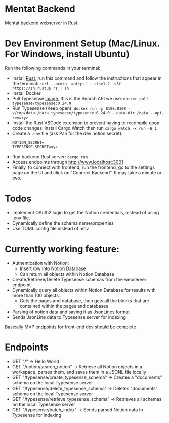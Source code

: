 # Mentat Backend
Mentat backend webserver in Rust.

# Dev Environment Setup (Mac/Linux. For Windows, install Ubuntu)
Run the following commands in your terminal:
- Install [Rust](https://www.rust-lang.org/tools/install), run this command and follow the instructions that appear in the terminal: `curl --proto '=https' --tlsv1.2 -sSf https://sh.rustup.rs | sh`
- Install Docker
- Pull Typesense [image](https://hub.docker.com/r/typesense/typesense), this is the Search API we use: `docker pull typesense/typesense:0.24.0`
- Run Typesense (Keep open): `docker run -p 8108:8108 -v/tmp/data:/data typesense/typesense:0.24.0 --data-dir /data --api-key=xyz`
- Install the Rust VSCode extension to prevent having to recompile upon code changes: install Cargo Watch then run `cargo watch -x run -B 1`
- Create a `.env` file (ask Pan for the dev notion secret):
    ```
    NOTION_SECRET=
    TYPESENSE_SECRET=xyz
    ```
- Run backend Rust server: `cargo run`
- Access endpoints through http://www.localhost:3001
- Finally, to connect with frontend, run the frontend, go to the settings page on the UI and click on "Connect Backend". It may take a minute or two.

# Todos
- Implement OAuth2 login to get the Notion credentials, instead of using .env file.
- Dynamically define the schema name/properties
- Use TOML config file instead of .env

# Currently working feature:
- Authentication with Notion:
    - Insert row into Notion Database
    - Can return all objects within Notion Database
- Create/Retrieve/Delete Typesense schemas from the webserver endpoint
- Dynamically query all objects within Notion Database for results with more than 100 objects:
    - Gets the pages and database, then gets all the blocks that are contained within the pages and databases
- Parsing of notion data and saving it as JsonLines format
- Sends JsonLine data to Typesense server for indexing

Basically MVP endpoints for front-end dev should be complete

# Endpoints
- GET "/" -> Hello World
- GET "/notion/search_notion" -> Retrieve all Notion objects in a workspace, parses them, and saves them in a JSONL file locally
- GET "/typesense/create_typesense_schema" -> Creates a "documents" schema on the local Typesense server
- GET "/typesense/delete_typesense_schema" -> Deletes "documents" schema on the local Typesense server
- GET "/typesense/retrieve_typesense_schema" -> Retrieves all schemas on the local Typesense server
- GET "/typesense/batch_index" -> Sends parsed Notion data to Typesense for indexing
